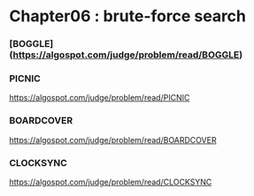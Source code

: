 Chapter06 : brute-force search
==============================

### [BOGGLE] (https://algospot.com/judge/problem/read/BOGGLE)

### PICNIC 
  https://algospot.com/judge/problem/read/PICNIC

### BOARDCOVER 
  https://algospot.com/judge/problem/read/BOARDCOVER

### CLOCKSYNC 
  https://algospot.com/judge/problem/read/CLOCKSYNC
